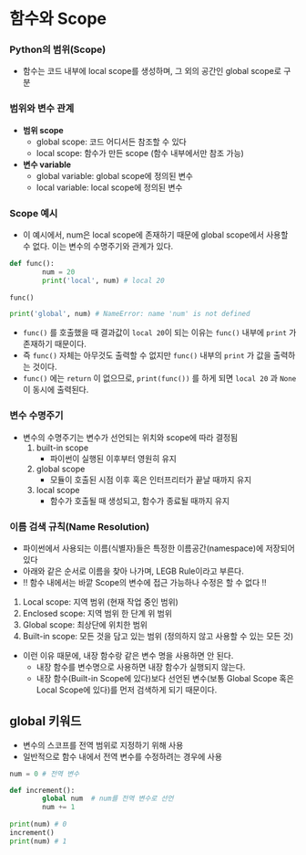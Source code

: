 # 함수와 Scope

### Python의 범위(Scope)

- 함수는 코드 내부에 local scope를 생성하며, 그 외의 공간인 global scope로 구분

### 범위와 변수 관계

- **범위 scope**
    - global scope: 코드 어디서든 참조할 수 있다
    - local scope: 함수가 만든 scope (함수 내부에서만 참조 가능)
- **변수 variable**
    - global variable: global scope에 정의된 변수
    - local variable: local scope에 정의된 변수

### Scope 예시

- 이 예시에서, num은 local scope에 존재하기 때문에 global scope에서 사용할 수 없다. 이는 변수의 수명주기와 관계가 있다.

```python
def func():
		num = 20
		print('local', num) # local 20
		
func()

print('global', num) # NameError: name 'num' is not defined
```

- `func()` 를 호출했을 때 결과값이 `local 20`이 되는 이유는 `func()` 내부에 `print` 가 존재하기 때문이다.
- 즉 `func()` 자체는 아무것도 출력할 수 없지만 `func()` 내부의 `print` 가 값을 출력하는 것이다.
- `func()` 에는 `return` 이 없으므로, `print(func())` 를 하게 되면 `local 20` 과 `None` 이 동시에 출력된다.

### 변수 수명주기

- 변수의 수명주기는 변수가 선언되는 위치와 scope에 따라 결정됨
    1. built-in scope
        - 파이썬이 실행된 이후부터 영원히 유지
    2. global scope
        - 모듈이 호출된 시점 이후 혹은 인터프리터가 끝날 때까지 유지
    3. local scope 
        - 함수가 호출될 때 생성되고, 함수가 종료될 때까지 유지

### 이름 검색 규칙(Name Resolution)

- 파이썬에서 사용되는 이름(식별자)들은 특정한 이름공간(namespace)에 저장되어 있다
- 아래와 같은 순서로 이름을 찾아 나가며, LEGB Rule이라고 부른다.
- !! 함수 내에서는 바깥 Scope의 변수에 접근 가능하나 수정은 할 수 없다 !!
1. Local scope: 지역 범위 (현재 작업 중인 범위)
2. Enclosed scope: 지역 범위 한 단계 위 범위
3. Global scope: 최상단에 위치한 범위
4. Built-in scope: 모든 것을 담고 있는 범위 (정의하지 않고 사용할 수 있는 모든 것)


- 이런 이유 때문에, 내장 함수랑 같은 변수 명을 사용하면 안 된다.
    - 내장 함수를 변수명으로 사용하면 내장 함수가 실행되지 않는다.
    - 내장 함수(Built-in Scope에 있다)보다 선언된 변수(보통 Global Scope 혹은 Local Scope에 있다)를 먼저 검색하게 되기 때문이다.



## global 키워드

- 변수의 스코프를 전역 범위로 지정하기 위해 사용
- 일반적으로 함수 내에서 전역 변수를 수정하려는 경우에 사용

```python
num = 0 # 전역 변수

def increment():
		global num  # num를 전역 변수로 선언
		num += 1
		
print(num) # 0
increment()
print(num) # 1
```
